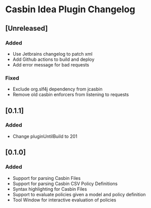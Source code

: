 <!-- Keep a Changelog guide -> https://keepachangelog.com -->

# Casbin Idea Plugin Changelog

## [Unreleased]
### Added
- Use Jetbrains changelog to patch xml
- Add Github actions to build and deploy
- Add error message for bad requests

### Fixed
- Exclude org.slf4j dependency from jcasbin
- Remove old casbin enforcers from listening to requests

## [0.1.1]
### Added
- Change pluginUntilBuild to 201

## [0.1.0]
### Added
- Support for parsing Casbin Files
- Support for parsing Casbin CSV Policy Definitions
- Syntax highlighting for Casbin Files
- Support to evaluate policies given a model and policy definition
- Tool Window for interactive evaluation of policies